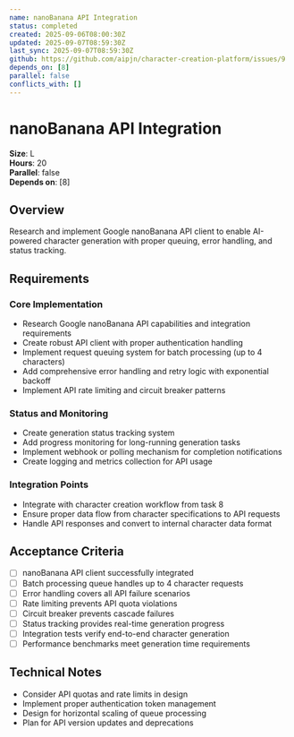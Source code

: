 ```yaml
---
name: nanoBanana API Integration
status: completed
created: 2025-09-06T08:00:30Z
updated: 2025-09-07T08:59:30Z
last_sync: 2025-09-07T08:59:30Z
github: https://github.com/aipjn/character-creation-platform/issues/9
depends_on: [8]
parallel: false
conflicts_with: []
---
```


# nanoBanana API Integration

**Size**: L  
**Hours**: 20  
**Parallel**: false  
**Depends on**: [8]

## Overview

Research and implement Google nanoBanana API client to enable AI-powered character generation with proper queuing, error handling, and status tracking.

## Requirements

### Core Implementation
- Research Google nanoBanana API capabilities and integration requirements
- Create robust API client with proper authentication handling
- Implement request queuing system for batch processing (up to 4 characters)
- Add comprehensive error handling and retry logic with exponential backoff
- Implement API rate limiting and circuit breaker patterns

### Status and Monitoring
- Create generation status tracking system
- Add progress monitoring for long-running generation tasks
- Implement webhook or polling mechanism for completion notifications
- Create logging and metrics collection for API usage

### Integration Points
- Integrate with character creation workflow from task 8
- Ensure proper data flow from character specifications to API requests
- Handle API responses and convert to internal character data format

## Acceptance Criteria

- [ ] nanoBanana API client successfully integrated
- [ ] Batch processing queue handles up to 4 character requests
- [ ] Error handling covers all API failure scenarios
- [ ] Rate limiting prevents API quota violations
- [ ] Circuit breaker prevents cascade failures
- [ ] Status tracking provides real-time generation progress
- [ ] Integration tests verify end-to-end character generation
- [ ] Performance benchmarks meet generation time requirements

## Technical Notes

- Consider API quotas and rate limits in design
- Implement proper authentication token management
- Design for horizontal scaling of queue processing
- Plan for API version updates and deprecations
